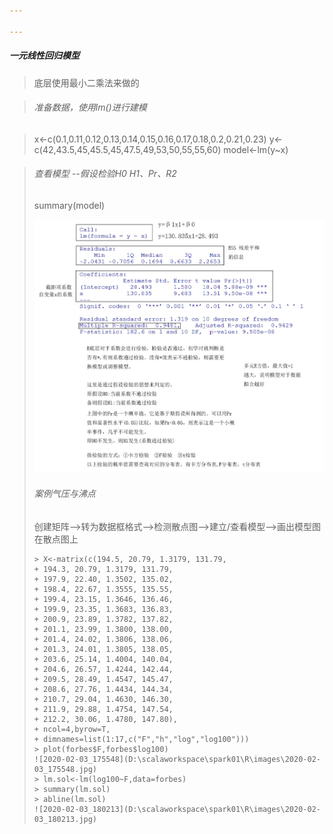 ```yaml
---

---
```




##### 一元线性回归模型

> 底层使用最小二乘法来做的



>###### 准备数据，使用lm()进行建模

> x<-c(0.1,0.11,0.12,0.13,0.14,0.15,0.16,0.17,0.18,0.2,0.21,0.23)
> y<-c(42,43.5,45,45.5,45,47.5,49,53,50,55,55,60)
> model<-lm(y~x)

> ###### 查看模型 --假设检验H0 H1、Pr、R2
>
> summary(model)
>
> ![2020-02-03_162644](https://github.com/user-wbgithub/R/blob/master/images/2020-02-03_162644.jpg)
>
> ###### 案例气压与沸点
>
> 创建矩阵-->转为数据框格式-->检测散点图-->建立/查看模型-->画出模型图在散点图上
>
> ```
> > X<-matrix(c(194.5, 20.79, 1.3179, 131.79,
> + 194.3, 20.79, 1.3179, 131.79,
> + 197.9, 22.40, 1.3502, 135.02,
> + 198.4, 22.67, 1.3555, 135.55,
> + 199.4, 23.15, 1.3646, 136.46,
> + 199.9, 23.35, 1.3683, 136.83,
> + 200.9, 23.89, 1.3782, 137.82,
> + 201.1, 23.99, 1.3800, 138.00,
> + 201.4, 24.02, 1.3806, 138.06,
> + 201.3, 24.01, 1.3805, 138.05,
> + 203.6, 25.14, 1.4004, 140.04,
> + 204.6, 26.57, 1.4244, 142.44,
> + 209.5, 28.49, 1.4547, 145.47,
> + 208.6, 27.76, 1.4434, 144.34,
> + 210.7, 29.04, 1.4630, 146.30,
> + 211.9, 29.88, 1.4754, 147.54,
> + 212.2, 30.06, 1.4780, 147.80),
> + ncol=4,byrow=T,
> + dimnames=list(1:17,c("F","h","log","log100")))
> > plot(forbes$F,forbes$log100)
> ![2020-02-03_175548](D:\scalaworkspace\spark01\R\images\2020-02-03_175548.jpg)
> > lm.sol<-lm(log100~F,data=forbes)
> > summary(lm.sol)
> > abline(lm.sol)
> ![2020-02-03_180213](D:\scalaworkspace\spark01\R\images\2020-02-03_180213.jpg)
> 
> ```
>
> 